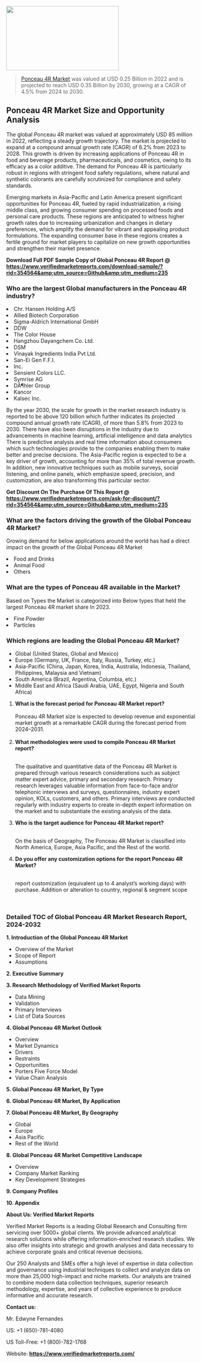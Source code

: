 <img src="https://ffe5etoiles.com/wp-content/uploads/2024/12/MST1-300x171.png" alt="" width="300" height="171" class="alignnone size-medium wp-image-20088" /><blockquote><p><p><a href="https://www.verifiedmarketreports.com/download-sample/?rid=354564&utm_source=Github&utm_medium=235" target="_blank">Ponceau 4R Market</a> was valued at USD 0.25 Billion in 2022 and is projected to reach USD 0.35 Billion by 2030, growing at a CAGR of 4.5% from 2024 to 2030.</p></blockquote><p><h2>Ponceau 4R Market Size and Opportunity Analysis</h2><p>The global Ponceau 4R market was valued at approximately USD 85 million in 2022, reflecting a steady growth trajectory. The market is projected to expand at a compound annual growth rate (CAGR) of 6.2% from 2023 to 2028. This growth is driven by increasing applications of Ponceau 4R in food and beverage products, pharmaceuticals, and cosmetics, owing to its efficacy as a color additive. The demand for Ponceau 4R is particularly robust in regions with stringent food safety regulations, where natural and synthetic colorants are carefully scrutinized for compliance and safety standards.</p><p>Emerging markets in Asia-Pacific and Latin America present significant opportunities for Ponceau 4R, fueled by rapid industrialization, a rising middle class, and growing consumer spending on processed foods and personal care products. These regions are anticipated to witness higher growth rates due to increasing urbanization and changes in dietary preferences, which amplify the demand for vibrant and appealing product formulations. The expanding consumer base in these regions creates a fertile ground for market players to capitalize on new growth opportunities and strengthen their market presence.</p></p><p class=""><strong>Download Full PDF Sample Copy of Global Ponceau 4R Report @ <a href="https://www.verifiedmarketreports.com/download-sample/?rid=354564&amp;utm_source=Github&amp;utm_medium=235" target="_blank">https://www.verifiedmarketreports.com/download-sample/?rid=354564&amp;utm_source=Github&amp;utm_medium=235</a></strong></p><h3 id="" class="">Who are the largest Global manufacturers in the Ponceau 4R industry?</h3><p><li>Chr. Hansen Holding A/S</li><li> Allied Biotech Corporation</li><li> Sigma-Aldrich International GmbH</li><li> DDW</li><li> The Color House</li><li> Hangzhou Dayangchem Co. Ltd.</li><li> DSM</li><li> Vinayak Ingredients India Pvt Ltd.</li><li> San-Ei Gen F.F.I.</li><li> Inc.</li><li> Sensient Colors LLC.</li><li> Symrise AG</li><li> DÃ¶hler Group</li><li> Kancor</li><li> Kalsec Inc.</li></p><div class=""><div class="" dir="" data-message-author-role="" data-message-id="" data-message-model-slug=""><div class=""><div class=""><div class=""><div class="" dir="" data-message-author-role="" data-message-id="" data-message-model-slug=""><div class=""><div class=""><p>By the year 2030, the scale for growth in the market research industry is reported to be above 120 billion which further indicates its projected compound annual growth rate (CAGR), of more than 5.8% from 2023 to 2030. There have also been disruptions in the industry due to advancements in machine learning, artificial intelligence and data analytics There is predictive analysis and real time information about consumers which such technologies provide to the companies enabling them to make better and precise decisions. The Asia-Pacific region is expected to be a key driver of growth, accounting for more than 35% of total revenue growth. In addition, new innovative techniques such as mobile surveys, social listening, and online panels, which emphasize speed, precision, and customization, are also transforming this particular sector.</p><p><strong>Get Discount On The Purchase Of This Report @&nbsp; <a href="https://www.verifiedmarketreports.com/ask-for-discount/?rid=354564&amp;utm_source=Github&amp;utm_medium=235" target="_blank">https://www.verifiedmarketreports.com/ask-for-discount/?rid=354564&amp;utm_source=Github&amp;utm_medium=235</a></strong></p></div></div></div></div></div></div></div></div><h3 id="" class="">What are the factors driving the growth of the Global Ponceau 4R Market?</h3><p id="" class="">Growing demand for below applications around the world has had a direct impact on the growth of the Global Ponceau 4R Market</p><p id="" class=""><li>Food and Drinks</li><li> Animal Food</li><li> Others</li></p><h3 id="" class="">What are the types of Ponceau 4R available in the Market?</h3><p id="" class="">Based on Types the Market is categorized into Below types that held the largest Ponceau 4R market share In 2023.</p><p id="" class=""><li>Fine Powder</li><li> Particles</li></p><h3 id="" class="">Which regions are leading the Global Ponceau 4R Market?</h3><ul><li>Global (United States, Global and Mexico)</li><li>Europe (Germany, UK, France, Italy, Russia, Turkey, etc.)</li><li>Asia-Pacific (China, Japan, Korea, India, Australia, Indonesia, Thailand, Philippines, Malaysia and Vietnam)</li><li>South America (Brazil, Argentina, Columbia, etc.)</li><li>Middle East and Africa (Saudi Arabia, UAE, Egypt, Nigeria and South Africa)</li></ul><p><ol><li><strong>What is the forecast period for Ponceau 4R Market report?<br /></strong><br /><span data-sheets-root="1" data-sheets-value="{&quot;1&quot;:2,&quot;2&quot;:&quot;XXXX size is expected to develop revenue and exponential market growth at a remarkable CAGR during the forecast period from 2024&ndash;2030.&quot;}" data-sheets-userformat="{&quot;2&quot;:12674,&quot;4&quot;:{&quot;1&quot;:2,&quot;2&quot;:16776960},&quot;10&quot;:2,&quot;11&quot;:0,&quot;15&quot;:&quot;Arial&quot;,&quot;16&quot;:12}">Ponceau 4R Market size is expected to develop revenue and exponential market growth at a remarkable CAGR during the forecast period from 2024&ndash;2031.</span><br /><br /></li><li><strong>What methodologies were used to compile Ponceau 4R Market report?<br /><br /></strong><p>The qualitative and quantitative data of the&nbsp;Ponceau 4R Market is prepared through various research considerations such as subject matter expert advice, primary and secondary research. Primary research leverages valuable information from face-to-face and/or telephonic interviews and surveys, questionnaires, industry expert opinion, KOLs, customers, and others. Primary interviews are conducted regularly with industry experts to create in-depth expert information on the market and to substantiate the existing analysis of the data.&nbsp;</p></li><li><strong>Who is the target audience for Ponceau 4R Market report?<br /><br /></strong><p>On the basis of Geography, The&nbsp;Ponceau 4R Market is classified into North America, Europe, Asia Pacific, and the Rest of the world.</p></li><li><strong>Do you offer any customization options for the report Ponceau 4R Market?<br /><br /></strong><p>report customization (equivalent up to 4 analyst&rsquo;s working days) with purchase. Addition or alteration to country, regional &amp; segment scope</p><p>&nbsp;</p></li></ol></p><h3 id="" class="">Detailed TOC of Global Ponceau 4R Market Research Report, 2024-2032</h3><p id="" class=""><strong>1. Introduction of the Global Ponceau 4R Market</strong></p><ul><li>Overview of the Market</li><li>Scope of Report</li><li>Assumptions</li></ul><p id="" class=""><strong>2. Executive Summary</strong></p><p id="" class=""><strong>3. Research Methodology of&nbsp;Verified Market Reports</strong></p><ul><li>Data Mining</li><li>Validation</li><li>Primary Interviews</li><li>List of Data Sources</li></ul><p id="" class=""><strong>4. Global Ponceau 4R Market Outlook</strong></p><ul><li>Overview</li><li>Market Dynamics</li><li>Drivers</li><li>Restraints</li><li>Opportunities</li><li>Porters Five Force Model</li><li>Value Chain Analysis</li></ul><p id="" class=""><strong>5. Global Ponceau 4R Market, By&nbsp;Type</strong></p><p id="" class=""><strong>6. Global Ponceau 4R Market, By Application</strong></p><p id="" class=""><strong>7. Global Ponceau 4R Market, By Geography</strong></p><ul><li>Global</li><li>Europe</li><li>Asia Pacific</li><li>Rest of the World</li></ul><p id="" class=""><strong>8. Global Ponceau 4R Market Competitive Landscape</strong></p><ul><li>Overview</li><li>Company Market Ranking</li><li>Key Development Strategies</li></ul><p id="" class=""><strong>9. Company Profiles</strong></p><p id="" class=""><strong>10. Appendix</strong></p><p id="" class=""><strong>About Us: Verified Market Reports</strong></p><p id="" class="">Verified Market Reports is a leading Global Research and Consulting firm servicing over 5000+ global clients. We provide advanced analytical research solutions while offering information-enriched research studies. We also offer insights into strategic and growth analyses and data necessary to achieve corporate goals and critical revenue decisions.</p><p id="" class="">Our 250 Analysts and SMEs offer a high level of expertise in data collection and governance using industrial techniques to collect and analyze data on more than 25,000 high-impact and niche markets. Our analysts are trained to combine modern data collection techniques, superior research methodology, expertise, and years of collective experience to produce informative and accurate research.</p><p id="" class=""><strong>Contact us:</strong></p><p id="" class="">Mr. Edwyne Fernandes</p><p id="" class="">US: +1 (650)-781-4080</p><p id="" class="">US Toll-Free: +1 (800)-782-1768</p><p id="" class="">Website: <a target="" data-test-app-aware-link=""><strong>https://www.verifiedmarketreports.com/</strong></a></p>
